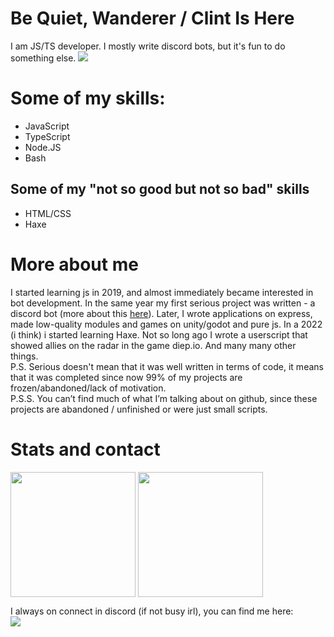 [//]: # (Is This a Diabarha Reference?)
# Be Quiet, Wanderer / Clint Is Here

I am JS/TS developer. I mostly write discord bots, but it's fun to do something else. <a target="_blank" href="https://wakatime.com/@ClintFlames"><img src="https://wakatime.com/badge/user/3e783793-7e39-46f3-a49b-560625ddc898.svg?style=flat"></a>

# Some of my skills:
- JavaScript
- TypeScript
- Node.JS
- Bash

## Some of my "not so good but not so bad" skills
- HTML/CSS
- Haxe

# More about me
I started learning js in 2019, and almost immediately became interested in bot development. In the same year my first serious project was written - a discord bot (more about this [here](https://github.com/ClintFlames/asoul-r)). Later, I wrote applications on express, made low-quality modules and games on unity/godot and pure js. In a 2022 (i think) i started learning Haxe. Not so long ago I wrote a userscript that showed allies on the radar in the game diep.io. And many many other things.<br>
P.S. Serious doesn't mean that it was well written in terms of code, it means that it was completed since now 99% of my projects are frozen/abandoned/lack of motivation.<br>
P.S.S. You can’t find much of what I’m talking about on github, since these projects are abandoned / unfinished or were just small scripts.

# Stats and contact

<span>
	<img height="200" align="center" src="https://github-readme-stats.vercel.app/api?username=ClintFlames&title_color=f44&text_color=fff&icon_color=f66&border_color=111117&bg_color=222227&border_radius=4.5&card_width=400&rank_icon=default&show_icons=true&line_height=25&custom_title=My%20Github%20Stats&text_bold=true&ring_color=9b2d30&number_format=long">
	<img height="200" align="center" src="https://github-readme-stats.vercel.app/api/top-langs/?username=ClintFlames&title_color=f44&text_color=fff&border_color=111117&bg_color=222227&border_radius=4.5&layout=donut&langs_count=5&custom_title=My%20Most%20Used%20Languages">
</span>

I always on connect in discord (if not busy irl), you can find me here:<br>
<a target="_blank" href="https://discord.gg/d4rKqZs"><img src="https://invidget.switchblade.xyz/d4rKqZs?theme=dark"></a>


<!--
Currently statistics about languages on wakatime is empty
And still doesnt know if its need
<img height="200" src="https://github-readme-stats.vercel.app/api/wakatime?
	username=ClintFlames&
	title_color=f44&
	text_color=fff&
	border_color=111117&
	bg_color=222227&
	border_radius=4.5&
	custom_title=My%20Wakatime%20Stats&
	layout=compact&
	langs_count=12
">
-->
